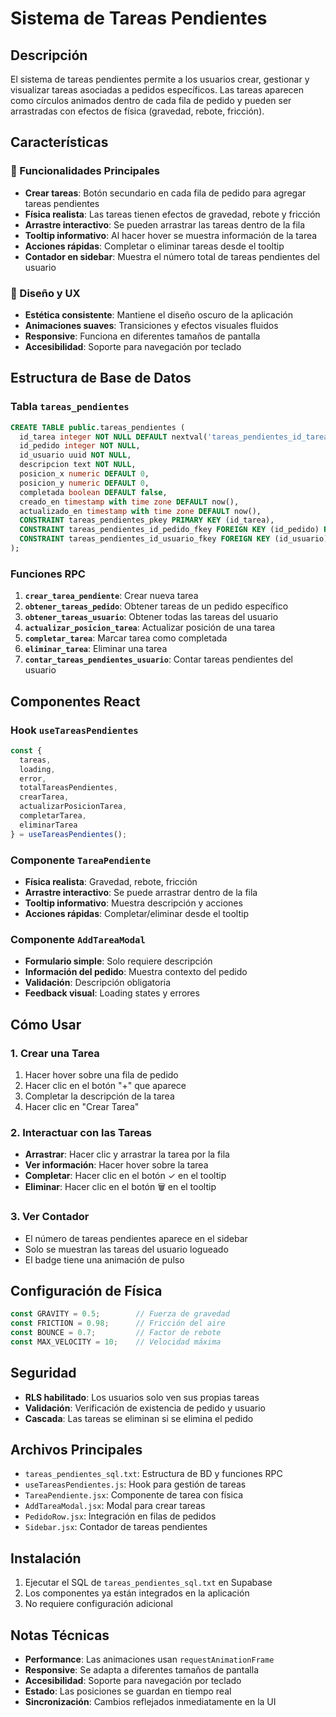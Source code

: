 # Sistema de Tareas Pendientes

## Descripción

El sistema de tareas pendientes permite a los usuarios crear, gestionar y visualizar tareas asociadas a pedidos específicos. Las tareas aparecen como círculos animados dentro de cada fila de pedido y pueden ser arrastradas con efectos de física (gravedad, rebote, fricción).

## Características

### 🎯 Funcionalidades Principales

- **Crear tareas**: Botón secundario en cada fila de pedido para agregar tareas pendientes
- **Física realista**: Las tareas tienen efectos de gravedad, rebote y fricción
- **Arrastre interactivo**: Se pueden arrastrar las tareas dentro de la fila
- **Tooltip informativo**: Al hacer hover se muestra información de la tarea
- **Acciones rápidas**: Completar o eliminar tareas desde el tooltip
- **Contador en sidebar**: Muestra el número total de tareas pendientes del usuario

### 🎨 Diseño y UX

- **Estética consistente**: Mantiene el diseño oscuro de la aplicación
- **Animaciones suaves**: Transiciones y efectos visuales fluidos
- **Responsive**: Funciona en diferentes tamaños de pantalla
- **Accesibilidad**: Soporte para navegación por teclado

## Estructura de Base de Datos

### Tabla `tareas_pendientes`

```sql
CREATE TABLE public.tareas_pendientes (
  id_tarea integer NOT NULL DEFAULT nextval('tareas_pendientes_id_tarea_seq'::regclass),
  id_pedido integer NOT NULL,
  id_usuario uuid NOT NULL,
  descripcion text NOT NULL,
  posicion_x numeric DEFAULT 0,
  posicion_y numeric DEFAULT 0,
  completada boolean DEFAULT false,
  creado_en timestamp with time zone DEFAULT now(),
  actualizado_en timestamp with time zone DEFAULT now(),
  CONSTRAINT tareas_pendientes_pkey PRIMARY KEY (id_tarea),
  CONSTRAINT tareas_pendientes_id_pedido_fkey FOREIGN KEY (id_pedido) REFERENCES public.pedidos(id_pedido) ON DELETE CASCADE,
  CONSTRAINT tareas_pendientes_id_usuario_fkey FOREIGN KEY (id_usuario) REFERENCES auth.users(id) ON DELETE CASCADE
);
```

### Funciones RPC

1. **`crear_tarea_pendiente`**: Crear nueva tarea
2. **`obtener_tareas_pedido`**: Obtener tareas de un pedido específico
3. **`obtener_tareas_usuario`**: Obtener todas las tareas del usuario
4. **`actualizar_posicion_tarea`**: Actualizar posición de una tarea
5. **`completar_tarea`**: Marcar tarea como completada
6. **`eliminar_tarea`**: Eliminar una tarea
7. **`contar_tareas_pendientes_usuario`**: Contar tareas pendientes del usuario

## Componentes React

### Hook `useTareasPendientes`

```javascript
const {
  tareas,
  loading,
  error,
  totalTareasPendientes,
  crearTarea,
  actualizarPosicionTarea,
  completarTarea,
  eliminarTarea
} = useTareasPendientes();
```

### Componente `TareaPendiente`

- **Física realista**: Gravedad, rebote, fricción
- **Arrastre interactivo**: Se puede arrastrar dentro de la fila
- **Tooltip informativo**: Muestra descripción y acciones
- **Acciones rápidas**: Completar/eliminar desde el tooltip

### Componente `AddTareaModal`

- **Formulario simple**: Solo requiere descripción
- **Información del pedido**: Muestra contexto del pedido
- **Validación**: Descripción obligatoria
- **Feedback visual**: Loading states y errores

## Cómo Usar

### 1. Crear una Tarea

1. Hacer hover sobre una fila de pedido
2. Hacer clic en el botón "+" que aparece
3. Completar la descripción de la tarea
4. Hacer clic en "Crear Tarea"

### 2. Interactuar con las Tareas

- **Arrastrar**: Hacer clic y arrastrar la tarea por la fila
- **Ver información**: Hacer hover sobre la tarea
- **Completar**: Hacer clic en el botón ✓ en el tooltip
- **Eliminar**: Hacer clic en el botón 🗑️ en el tooltip

### 3. Ver Contador

- El número de tareas pendientes aparece en el sidebar
- Solo se muestran las tareas del usuario logueado
- El badge tiene una animación de pulso

## Configuración de Física

```javascript
const GRAVITY = 0.5;        // Fuerza de gravedad
const FRICTION = 0.98;      // Fricción del aire
const BOUNCE = 0.7;         // Factor de rebote
const MAX_VELOCITY = 10;    // Velocidad máxima
```

## Seguridad

- **RLS habilitado**: Los usuarios solo ven sus propias tareas
- **Validación**: Verificación de existencia de pedido y usuario
- **Cascada**: Las tareas se eliminan si se elimina el pedido

## Archivos Principales

- `tareas_pendientes_sql.txt`: Estructura de BD y funciones RPC
- `useTareasPendientes.js`: Hook para gestión de tareas
- `TareaPendiente.jsx`: Componente de tarea con física
- `AddTareaModal.jsx`: Modal para crear tareas
- `PedidoRow.jsx`: Integración en filas de pedidos
- `Sidebar.jsx`: Contador de tareas pendientes

## Instalación

1. Ejecutar el SQL de `tareas_pendientes_sql.txt` en Supabase
2. Los componentes ya están integrados en la aplicación
3. No requiere configuración adicional

## Notas Técnicas

- **Performance**: Las animaciones usan `requestAnimationFrame`
- **Responsive**: Se adapta a diferentes tamaños de pantalla
- **Accesibilidad**: Soporte para navegación por teclado
- **Estado**: Las posiciones se guardan en tiempo real
- **Sincronización**: Cambios reflejados inmediatamente en la UI 
